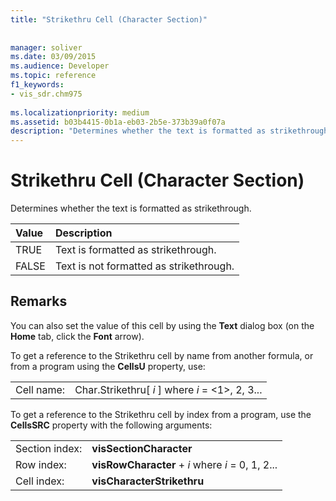 ```yaml
---
title: "Strikethru Cell (Character Section)"
 
 
manager: soliver
ms.date: 03/09/2015
ms.audience: Developer
ms.topic: reference
f1_keywords:
- vis_sdr.chm975
 
ms.localizationpriority: medium
ms.assetid: b03b4415-0b1a-eb03-2b5e-373b39a0f07a
description: "Determines whether the text is formatted as strikethrough."
---
```


# Strikethru Cell (Character Section)

Determines whether the text is formatted as strikethrough.
  
|**Value**|**Description**|
|:-----|:-----|
|TRUE  <br/> |Text is formatted as strikethrough.  <br/> |
|FALSE  <br/> |Text is not formatted as strikethrough.  <br/> |
   
## Remarks

You can also set the value of this cell by using the **Text** dialog box (on the **Home** tab, click the **Font** arrow). 
  
To get a reference to the Strikethru cell by name from another formula, or from a program using the **CellsU** property, use: 
  
|||
|:-----|:-----|
|Cell name:  <br/> |Char.Strikethru[ *i*  ] where  *i*  = <1>, 2, 3...  <br/> |
   
To get a reference to the Strikethru cell by index from a program, use the **CellsSRC** property with the following arguments: 
  
|||
|:-----|:-----|
|Section index:  <br/> |**visSectionCharacter** <br/> |
|Row index:  <br/> |**visRowCharacter** +  *i*  where  *i*  = 0, 1, 2...  <br/> |
|Cell index:  <br/> |**visCharacterStrikethru** <br/> |
   

